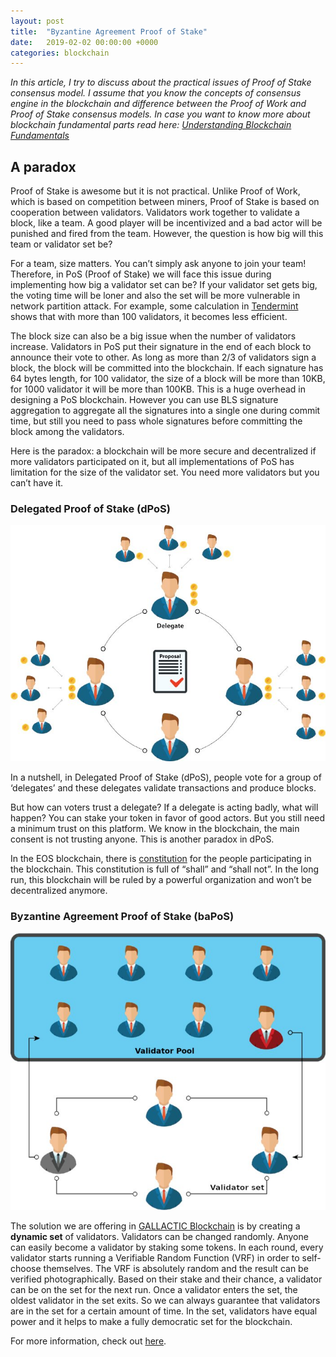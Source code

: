 ```yaml
---
layout: post
title:  "Byzantine Agreement Proof of Stake"
date:   2019-02-02 00:00:00 +0000
categories: blockchain
---
```


*In this article, I try to discuss about the practical issues of Proof of Stake consensus model. I assume that you know the concepts of consensus engine in the blockchain and difference between the Proof of Work and Proof of Stake consensus models. In case you want to know more about blockchain fundamental parts read here: [Understanding Blockchain Fundamentals](https://medium.com/loom-network/understanding-blockchain-fundamentals-part-1-byzantine-fault-tolerance-245f46fe8419)*

## A paradox

Proof of Stake is awesome but it is not practical. Unlike Proof of Work, which is based on competition between miners, Proof of Stake is based on cooperation between validators. Validators work together to validate a block, like a team. A good player will be incentivized and a bad actor will be punished and fired from the team. However, the question is how big will this team or validator set be?

For a team, size matters. You can’t simply ask anyone to join your team! Therefore, in PoS (Proof of Stake) we will face this issue during implementing how big a validator set can be? If your validator set gets big, the voting time will be loner and also the set will be more vulnerable in network partition attack. For example, some calculation in [Tendermint](https://tendermint.com/) shows that with more than 100 validators, it becomes less efficient.

The block size can also be a big issue when the number of validators increase. Validators in PoS put their signature in the end of each block to announce their vote to other. As long as more than 2/3 of validators sign a block, the block will be committed into the blockchain. If each signature has 64 bytes length, for 100 validator, the size of a block will be more than 10KB, for 1000 validator it will be more than 100KB. This is a huge overhead in designing a PoS blockchain. However you can use BLS signature aggregation to aggregate all the signatures into a single one during commit time, but still you need to pass whole signatures before committing the block among the validators.

Here is the paradox: a blockchain will be more secure and decentralized if more validators participated on it, but all implementations of PoS has limitation for the size of the validator set. You need more validators but you can’t have it.

### Delegated Proof of Stake (dPoS)
![Delegated Proof of Stake](/public/images/delegated_proof_of_stake.jpg)

In a nutshell, in Delegated Proof of Stake (dPoS), people vote for a group of ‘delegates’ and these delegates validate transactions and produce blocks.

But how can voters trust a delegate? If a delegate is acting badly, what will happen? You can stake your token in favor of good actors. But you still need a minimum trust on this platform. We know in the blockchain, the main consent is not trusting anyone. This is another paradox in dPoS.

In the EOS blockchain, there is [constitution](https://github.com/EOSIO/eos/blob/5068823fbc8a8f7d29733309c0496438c339f7dc/constitution.md) for the people participating in the blockchain. This constitution is full of “shall” and “shall not”. In the long run, this blockchain will be ruled by a powerful organization and won’t be decentralized anymore.

### Byzantine Agreement Proof of Stake (baPoS)
![Byzantine Agreement Proof of Stake](/public/images/byzantine_agreement_proof_of_stake.jpg)

The solution we are offering in [GALLACTIC Blockchain](https://github.com/gallactic/gallactic/) is by creating a **dynamic set** of validators. Validators can be changed randomly. Anyone can easily become a validator by staking some tokens. In each round, every validator starts running a Verifiable Random Function (VRF) in order to self-choose themselves. The VRF is absolutely random and the result can be verified photographically. Based on their stake and their chance, a validator can be on the set for the next run. Once a validator enters the set, the oldest validator in the set exits. So we can always guarantee that validators are in the set for a certain amount of time. In the set, validators have equal power and it helps to make a fully democratic set for the blockchain.

For more information, check out [here](https://www.slideshare.net/MostafaSedaghatjoo/byzantine-agreement-proof-of-stake).
